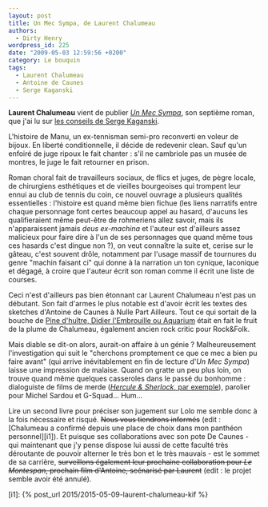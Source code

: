 ```yaml
---
layout: post
title: Un Mec Sympa, de Laurent Chalumeau
authors:
  - Dirty Henry
wordpress_id: 225
date: "2009-05-03 12:59:56 +0200"
category: Le bouquin
tags:
  - Laurent Chalumeau
  - Antoine de Caunes
  - Serge Kaganski
---
```


**Laurent Chalumeau** vient de publier [_Un Mec Sympa_][4], son septième roman,
que j'ai lu sur [les conseils de Serge Kaganski][5].

L'histoire de Manu, un ex-tennisman semi-pro reconverti en voleur de bijoux. En
liberté conditionnelle, il décide de redevenir clean. Sauf qu'un enfoiré de juge
ripoux le fait chanter : s'il ne cambriole pas un musée de montres, le juge le
fait retourner en prison.

Roman choral fait de travailleurs sociaux, de flics et juges, de pègre locale,
de chirurgiens esthétiques et de vieilles bourgeoises qui trompent leur ennui au
club de tennis du coin, ce nouvel ouvrage a plusieurs qualités essentielles :
l'histoire est quand même bien fichue (les liens narratifs entre chaque
personnage font certes beaucoup appel au hasard, d'aucuns les qualifieraient
même peut-être de rohmeriens allez savoir, mais ils n'apparaissent jamais _deus
ex-machina_ et l'auteur est d'ailleurs assez malicieux pour faire dire à l'un de
ses personnages que quand même tous ces hasards c'est dingue non ?), on veut
connaître la suite et, cerise sur le gâteau, c'est souvent drôle, notamment par
l'usage massif de tournures du genre "machin faisant ci" qui donne à la
narration un ton cynique, laconique et dégagé, à croire que l'auteur écrit son
roman comme il écrit une liste de courses.

Ceci n'est d'ailleurs pas bien étonnant car Laurent Chalumeau n'est pas un
débutant. Son fait d'armes le plus notable est d'avoir écrit les textes des
sketches d'Antoine de Caunes à Nulle Part Ailleurs. Tout ce qui sortait de la
bouche de [Pine d'huître, Didier l'Embrouille ou Aquarium][1] était en fait le
fruit de la plume de Chalumeau, également ancien rock critic pour Rock&Folk.

Mais diable se dit-on alors, aurait-on affaire à un génie ? Malheureusement
l'investigation qui suit le "cherchons promptement ce que ce mec a bien pu faire
avant" (qui arrive inévitablement en fin de lecture d'_Un Mec Sympa_) laisse une
impression de malaise. Quand on gratte un peu plus loin, on trouve quand même
quelques casseroles dans le passé du bonhomme : dialoguiste de films de merde
([_Hercule & Sherlock_, par exemple][6]), parolier pour Michel Sardou et
G-Squad… Hum…

Lire un second livre pour préciser son jugement sur Lolo me semble donc à la
fois nécessaire et risqué. ~~Nous vous tiendrons informés~~ (edit : [Chalumeau a
confirmé depuis une place de choix dans mon panthéon personnel][i1]). Et puisque
ses collaborations avec son pote De Caunes - qui maintenant que j'y pense
dispose lui aussi de cette faculté très déroutante de pouvoir alterner le très
bon et le très mauvais - est le sommet de sa carrière, ~~surveillons également
leur prochaine collaboration pour _Le Montespan_, prochain film d'Antoine,
scénarisé par Laurent~~ (edit : le projet semble avoir été annulé).

[^1]:
    > Commençons par Laurent Chalumeau puisque Un mec sympa sort maintenant,
    > chez Grasset. Dard, Hammet, Chandler… avaient un personnage récurrent.
    > Chalumeau a trouvé autre chose : une région récurrente. Après Maurice le
    > siffleur et Les arnaqueurs aussi, Un mec sympa est le troisième d’une
    > série située sur une côte d’azur réelle et fantasmatique qui ressemble à
    > la Californie ou à la Floride, en VF. Même soleil, mêmes palmiers, mêmes
    > retraités, mêmes grosses fortunes, mêmes mafias, même illusion-drogue dure
    > de dolce vita à portée de main (relire à ce propos les paroles de la
    > chanson Hotel California, qui donnaient du goût à la soupe Eagles). Et
    > Chalumeau, c’est un peu Elmore Leonard en VF. Ou Tarantino en VL (version
    > livre). Ou les Coens. Ou les séries TV ricaines (dans le nouvel opus, une
    > louche de Nip/Tuck, une cuiller à soupe de Desperate housewifes… et
    > peut-être d’autres que je n’ai pas captées, n’étant pas spécialiste de la
    > question). Mais si Chalumeau est un observateur rusé de l’air du temps et
    > de la pop culture, c’est surtout un très habile tricoteur d’intrigues
    > croisées, un remarquable croqueur de personnages, et un génial dialoguiste
    > sachant voyager en coupe à travers les couches sociales et retranscrire
    > tous les parlers, tous les idiomes, tous les accents, tous les tics de
    > langage. Comme d’habitude avec lui, on pisse de rire à chaque page, tout
    > en étant tenu par une intrigue qui avance sans temps morts. Et plus qu’à
    > l’habitude, on chope en filigrane un portrait futé de la société française
    > d’aujourd’hui - sa petite beurette est dans ce registre “sociétal” un vrai
    > bonus.
    >
    > — [Serge Kaganski][5]

[1]:
  https://www.google.com/search?q=antoine+de+caunes+personnages+nulle+part+ailleurs
[4]: https://www.babelio.com/livres/Chalumeau-Un-mec-sympa/201085
[5]:
  https://web.archive.org/web/20100627053335/http://blogs.lesinrocks.com/s-kaganski/?p=184
[6]: https://www.imdb.com/name/nm0150079/

[i1]: {% post_url 2015/2015-05-09-laurent-chalumeau-kif %}
